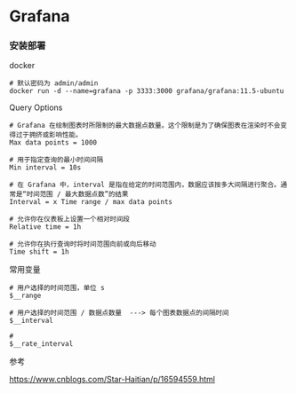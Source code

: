 # Grafana

### 安装部署

docker

```
# 默认密码为 admin/admin
docker run -d --name=grafana -p 3333:3000 grafana/grafana:11.5-ubuntu
```



Query Options

```
# Grafana 在绘制图表时所限制的最大数据点数量。这个限制是为了确保图表在渲染时不会变得过于拥挤或影响性能。
Max data points = 1000

# 用于指定查询的最小时间间隔
Min interval = 10s

# 在 Grafana 中，interval 是指在给定的时间范围内，数据应该按多大间隔进行聚合。通常是“时间范围 / 最大数据点数”的结果
Interval = x Time range / max data points

# 允许你在仪表板上设置一个相对时间段
Relative time = 1h

# 允许你在执行查询时将时间范围向前或向后移动
Time shift = 1h

```



常用变量

```
# 用户选择的时间范围，单位 s
$__range

# 用户选择的时间范围 / 数据点数量  ---> 每个图表数据点的间隔时间
$__interval

# 
$__rate_interval
```



参考

https://www.cnblogs.com/Star-Haitian/p/16594559.html